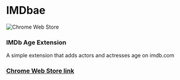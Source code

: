 
# IMDbae

![Chrome Web Store](https://img.shields.io/chrome-web-store/rating/ceohjkmiefnmckmdliodjobpdipnflgd.svg)  
### IMDb Age Extension

A simple extension that adds actors and actresses age on imdb.com


### [Chrome Web Store link](https://chrome.google.com/webstore/detail/imdbae/ceohjkmiefnmckmdliodjobpdipnflgd) 

